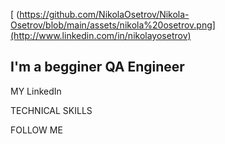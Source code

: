 [<img/> (https://github.com/NikolaOsetrov/Nikola-Osetrov/blob/main/assets/nikola%20osetrov.png](http://www.linkedin.com/in/nikolayosetrov)

## I'm a begginer QA Engineer

MY LinkedIn

TECHNICAL SKILLS

FOLLOW ME
